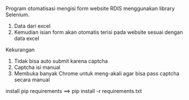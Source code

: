 Program otomatisasi mengisi form website RDIS menggunakan library Selenium.
1. Data dari excel
2. Kemudian isian form akan otomatis terisi pada website sesuai dengan data excel

Kekurangan
1. Tidak bisa auto submit karena captcha
2. Captcha isi manual
3. Membuka banyak Chrome untuk meng-akali agar bisa pass captcha secara manual

install pip requirements
==> pip install -r requirements.txt
